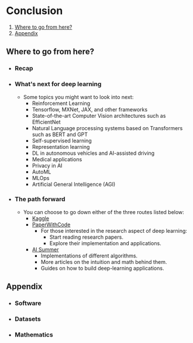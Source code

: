 # Conclusion

1. [Where to go from here?](#where-to-go-from-here)
2. [Appendix](#appendix)

## Where to go from here?

- ### Recap

- ### What's next for deep learning

  - Some topics you might want to look into next:
    - Reinforcement Learning
    - Tensorflow, MXNet, JAX, and other frameworks
    - State-of-the-art Computer Vision architectures such as EfficientNet
    - Natural Language processing systems based on Transformers such as BERT and GPT
    - Self-supervised learning
    - Representation learning
    - DL in autonomous vehicles and AI-assisted driving
    - Medical applications
    - Privacy in AI
    - AutoML
    - MLOps
    - Artificial General Intelligence (AGI)

- ### The path forward

  - You can choose to go down either of the three routes listed below:
    - [Kaggle](https://www.kaggle.com/)
    - [PaperWithCode](https://paperswithcode.com/)
      - For those interested in the research aspect of deep learning:
        - Start reading research papers.
        - Explore their implementation and applications.
    - [AI Summer](https://theaisummer.com/)
      - Implementations of different algorithms.
      - More articles on the intuition and math behind them.
      - Guides on how to build deep-learning applications.

## Appendix

- ### Software

- ### Datasets

- ### Mathematics
